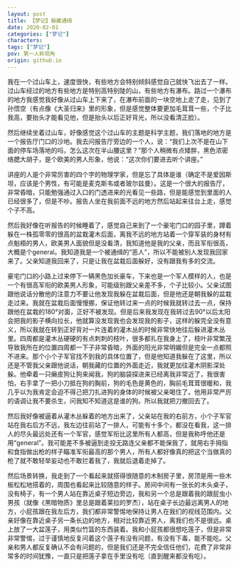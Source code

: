 ```yaml
---
layout: post
title: 【梦记】躲藏通缉
date: 2020-02-01
categories: ["梦记"]
characters: 
tags: ["梦记"]
pov: 第一人称视角
origin: github.io
---
```


我在一个过山车上，速度很快，有些地方会特别倾斜感觉自己就快飞出去了一样。过山车经过的地方有些地方是特别高特别陡的山，有些地方有瀑布。路过一个瀑布的地方我感觉我好像从过山车上下来了，在瀑布前面的一块空地上走了走，见到了孙悟空（有点像《大圣归来》里的形象，但是感觉整体要更加毛茸茸一些，个子比我高，要抬头才能看见他，但是抬头以后正好背光，所以没看清正脸）。

然后继续坐着过山车，好像感觉这个过山车的主题是科学主题，我们落地的地方是一个报告厅门口的沙地。我去问报告厅旁边的一个人，说：“我们上次不是在山下面的停车场落地的吗，怎么这次在半山腰这里？”那个人稍微有点矮胖，黑色浓密络腮大胡子，是个欧美的男人形象，他说：“这次你们要进去听个讲座。”

讲座的人是个非常厉害的四个字的物理学家，但是忘了具体是谁（确定不是爱因斯坦，应该是个男性，有可能是麦克斯韦或者玻尔兹曼）。这是一个很大的报告厅，非常昏暗，只能勉强通过入口的门透进来的光看见一些路，但是能感觉到里面的人已经很多了，但是不吵。报告人坐在我前面不远的地方然后站起来往台上走，感觉个子不高。

然后我好像在听报告的时候睡着了，感觉自己来到了一个豪宅门口的园子里，蹲着躲在一株孤零零的很高的盆栽灌木后面，离我不远的地方站着一个穿军装的身材有点魁梧的男人，欧美男人面貌但是没看清，我知道他是我的父亲，而且军衔很高，大概是个general。我知道我是一个被通缉的“恶人”，所以不能被别人发现我回家来了。父亲知道我回来了，只是让我在盆栽后面躲好，没有跟我有多的交流。

豪宅门口的小路上过来停下一辆黑色加长豪车，下来也是一个军人模样的人，也是一个有很高军衔的欧美男人形象，可能级别跟父亲差不多，个子比较小。父亲试图跟他说话分散他的注意力不要让他发现我躲在盆栽后面，但是他还是朝我躲的盆栽走过来。我就在盆栽后面慢慢挪，保证他转过来一点的时候我就转过去一点，保持跟他在盆栽的180°对面，正好不被发现。但是后来我发现在我转过去90°以后太阳会把我的影子横向拉长，他就算没发现我也会发现我的影子，这样的躲完全没有意义，所以我就在转到正好背对一片连着的灌木丛的时候非常快地往后躲进灌木丛里。四周都是灌木丛硬硬的有点刺刺的枝叶，很多都扎在我身上了，枝叶非常繁茂导致我所在的位置四周都一下子非常昏暗，外面的阳光非常明媚但是完全一点都照不进来。那个小个子军官找不到我的具体位置了，但是他知道我躲在了这里，所以还是不管我父亲跟他说话，朝我藏的位置的外面走近，我就更加往灌木阴影深处躲。他牵着一只癞皮狗让狗来闻我，狗的脑袋探进来已经离我非常近了，我很害怕，右手拿了一把小刀抵在狗的胸前，狗的毛色是黄色的，胸前毛茸茸很暖和，我几乎以为我肯定会迫不得己把刀扎进狗的身体的时候被父亲喝住了。他用非常严厉的语调让我不要杀生，问我知不知道这是谁的狗。所以我就把刀撤回去了。

然后我好像被逼着从灌木丛躲着的地方出来了，父亲站在我的右前方，小个子军官站在我右后方不远，我左边往前站了一排人，可能有十多个，都没在看我，这一排人的尽头最远处还有一个军官，感觉军衔比这里所有人都高，但是我称呼他还是用“general”。我可能差不多被逼到走投无路连父亲都不能保我了，就用右手拇指和食指做出枪的样子瞄准军衔最高的那个男人，所有人都好像真的把这个当做真的枪了就不敢轻举妄动也不敢拦着我了，我就后退着走掉了。

然后场景转换，我走到了一个看起来就搭得很随意的木制房子里，房顶是用一些木板松松地搭着的，周围也看起来比较随意的样子。房间中间有一张长的木头桌子，没有椅子，有一个男人站在靠近桌子短边旁边，我和另一个总是跟着我的跟屁虫小男孩（就像《黑暗物质》里总是跟着莱拉的罗杰），站在桌子长边最远离男人的地方，小屁孩跟在我左后方，我们都非常警惕地保持让男人在我们的视线范围内。父亲好像在靠近桌子另一条长边的地方，相对比较靠近男人，离我们也不是很远。桌上放了一大盆莲子，用类似竹篮的东西装着。我和小屁孩都很想吃莲子，但是非常非常警惕，过于谨慎地反复问着这个莲子有没有问题，有没有下毒，能不能吃。父亲和男人都反复确认不会有问题的，但是我们还是不完全信任他们，花费了非常非常多的时间犹豫，一直只是把莲子拿在手里没有吃（直到醒来都没有吃）。
